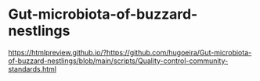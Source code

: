 # Gut-microbiota-of-buzzard-nestlings


https://htmlpreview.github.io/?https://github.com/hugoeira/Gut-microbiota-of-buzzard-nestlings/blob/main/scripts/Quality-control-community-standards.html
